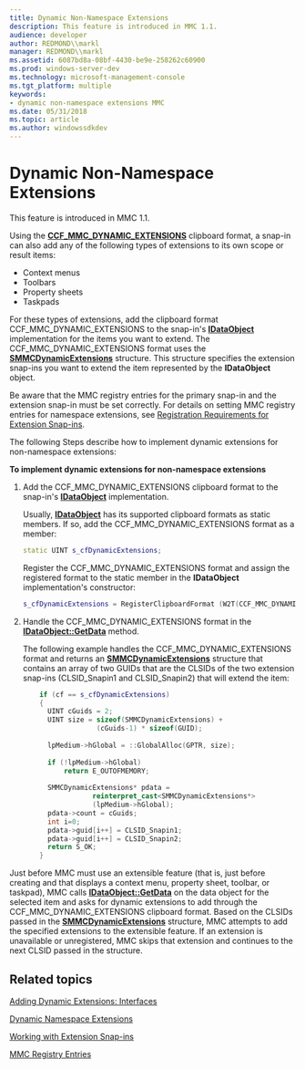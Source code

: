```yaml
---
title: Dynamic Non-Namespace Extensions
description: This feature is introduced in MMC 1.1.
audience: developer
author: REDMOND\\markl
manager: REDMOND\\markl
ms.assetid: 6087bd8a-08bf-4430-be9e-258262c60900
ms.prod: windows-server-dev
ms.technology: microsoft-management-console
ms.tgt_platform: multiple
keywords:
- dynamic non-namespace extensions MMC
ms.date: 05/31/2018
ms.topic: article
ms.author: windowssdkdev
---
```


# Dynamic Non-Namespace Extensions

This feature is introduced in MMC 1.1.

Using the [**CCF\_MMC\_DYNAMIC\_EXTENSIONS**](ccf-mmc-dynamic-extensions.md) clipboard format, a snap-in can also add any of the following types of extensions to its own scope or result items:

-   Context menus
-   Toolbars
-   Property sheets
-   Taskpads

For these types of extensions, add the clipboard format CCF\_MMC\_DYNAMIC\_EXTENSIONS to the snap-in's [**IDataObject**](_ole_idataobject) implementation for the items you want to extend. The CCF\_MMC\_DYNAMIC\_EXTENSIONS format uses the [**SMMCDynamicExtensions**](smmcdynamicextensions.md) structure. This structure specifies the extension snap-ins you want to extend the item represented by the **IDataObject** object.

Be aware that the MMC registry entries for the primary snap-in and the extension snap-in must be set correctly. For details on setting MMC registry entries for namespace extensions, see [Registration Requirements for Extension Snap-ins](registration-requirements-for-extension-snap-ins.md).

The following Steps describe how to implement dynamic extensions for non-namespace extensions:

**To implement dynamic extensions for non-namespace extensions**

1.  Add the CCF\_MMC\_DYNAMIC\_EXTENSIONS clipboard format to the snap-in's [**IDataObject**](_ole_idataobject) implementation.

    Usually, [**IDataObject**](_ole_idataobject) has its supported clipboard formats as static members. If so, add the CCF\_MMC\_DYNAMIC\_EXTENSIONS format as a member:

    ```C++
    static UINT s_cfDynamicExtensions;
    ```

    

    Register the CCF\_MMC\_DYNAMIC\_EXTENSIONS format and assign the registered format to the static member in the **IDataObject** implementation's constructor:

    ```C++
    s_cfDynamicExtensions = RegisterClipboardFormat (W2T(CCF_MMC_DYNAMIC_EXTENSIONS));
    ```

    

2.  Handle the CCF\_MMC\_DYNAMIC\_EXTENSIONS format in the [**IDataObject::GetData**](_ole_idataobject_getdata) method.

    The following example handles the CCF\_MMC\_DYNAMIC\_EXTENSIONS format and returns an [**SMMCDynamicExtensions**](smmcdynamicextensions.md) structure that contains an array of two GUIDs that are the CLSIDs of the two extension snap-ins (CLSID\_Snapin1 and CLSID\_Snapin2) that will extend the item:

    ```C++
        if (cf == s_cfDynamicExtensions)
        {
          UINT cGuids = 2;
          UINT size = sizeof(SMMCDynamicExtensions) + 
                      (cGuids-1) * sizeof(GUID);
     
          lpMedium->hGlobal = ::GlobalAlloc(GPTR, size);
     
          if (!lpMedium->hGlobal)
              return E_OUTOFMEMORY;
     
          SMMCDynamicExtensions* pdata = 
                     reinterpret_cast<SMMCDynamicExtensions*>
                     (lpMedium->hGlobal);
          pdata->count = cGuids;
          int i=0;
          pdata->guid[i++] = CLSID_Snapin1;
          pdata->guid[i++] = CLSID_Snapin2;
          return S_OK;
        }
    ```

    

Just before MMC must use an extensible feature (that is, just before creating and that displays a context menu, property sheet, toolbar, or taskpad), MMC calls [**IDataObject::GetData**](_ole_idataobject_getdata) on the data object for the selected item and asks for dynamic extensions to add through the CCF\_MMC\_DYNAMIC\_EXTENSIONS clipboard format. Based on the CLSIDs passed in the [**SMMCDynamicExtensions**](smmcdynamicextensions.md) structure, MMC attempts to add the specified extensions to the extensible feature. If an extension is unavailable or unregistered, MMC skips that extension and continues to the next CLSID passed in the structure.

## Related topics

<dl> <dt>

[Adding Dynamic Extensions: Interfaces](adding-dynamic-extensions-interfaces.md)
</dt> <dt>

[Dynamic Namespace Extensions](dynamic-namespace-extensions.md)
</dt> <dt>

[Working with Extension Snap-ins](working-with-extension-snap-ins.md)
</dt> <dt>

[MMC Registry Entries](mmc-registry-entries.md)
</dt> </dl>

 

 




